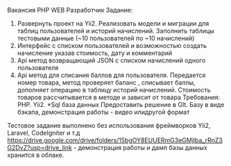Вакансия PHP WEB Разработчик
Задание:
1) Развернуть проект на Yii2. Реализовать модели и миграции для таблиц пользователей и историй начислений. 
Заполнить таблицы тестовыми данные (~10 пользователей по ~10 начислений)
2) Интерфейс с списком пользователей и возможностью создать начисление указав стоимость, дату и комментарий
3) Api метод возвращающий JSON с списком начислений одного пользователя
4) Api метод для списания баллов для пользователя. Передается номер товара, метод проверяет баланс , списывает баллы, дополняет операцию в таблицу историй начислений. Стоимость товаров рассчитывается в методе и зависит от товара
Требования:
PHP. Yii2. *Sql база данных
Предоставить решение в GIt. Базу в виде бэкапа, демонстрация работы - видео илидругой формат

Тестовое задание выполнено без использования фреймворков Yii2, Laravel, CodeIgniter и т.д
https://drive.google.com/drive/folders/15bgOY8EUUERmG3eGMjlba_rRnZ3G2DvZ?usp=drive_link - демонстрация работы и дамп базы данных хранится в облаке.
